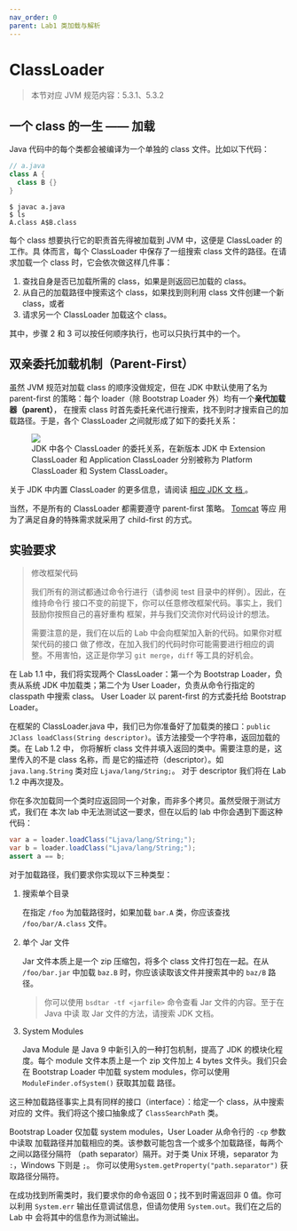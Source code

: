 ```yaml
---
nav_order: 0
parent: Lab1 类加载与解析
---
```


# ClassLoader

> 本节对应 JVM 规范内容：5.3.1、5.3.2

## 一个 class 的一生 —— 加载

Java 代码中的每个类都会被编译为一个单独的 class 文件。比如以下代码：

```java
// a.java
class A {
  class B {}
}
```

```
$ javac a.java
$ ls
A.class A$B.class
```

每个 class 想要执行它的职责首先得被加载到 JVM 中，这便是 ClassLoader 的工作。具
体而言，每个 ClassLoader 中保存了一组搜索 class 文件的路径。在请求加载一个
class 时，它会依次做这样几件事：

1. 查找自身是否已加载所需的 class，如果是则返回已加载的 class。
2. 从自己的加载路径中搜索这个 class，如果找到则利用 class 文件创建一个新
   class，或者
3. 请求另一个 ClassLoader 加载这个 class。

其中，步骤 2 和 3 可以按任何顺序执行，也可以只执行其中的一个。

## 双亲委托加载机制（Parent-First）

虽然 JVM 规范对加载 class 的顺序没做规定，但在 JDK 中默认使用了名为 parent-first
的策略：每个 loader（除 Bootstrap Loader 外）均有一个**亲代加载器（parent）**，
在搜索 class 时首先委托亲代进行搜索，找不到时才搜索自己的加载路径。于是，各个
ClassLoader 之间就形成了如下的委托关系：

<figure>
  <img src="{{ site.baseurl }}{% link assets/loader-hierarchy.png %}" />
  <figcaption>JDK 中各个 ClassLoader 的委托关系，在新版本 JDK 中 Extension
  ClassLoader 和 Application ClassLoader 分别被称为 Platform ClassLoader 和
  System ClassLoader。</figcaption>
</figure>

关于 JDK 中内置 ClassLoader 的更多信息，请阅读 [相应 JDK 文
档
](https://docs.oracle.com/en/java/javase/17/docs/api/java.base/java/lang/ClassLoader.html#builtinLoaders)
。

当然，不是所有的 ClassLoader 都需要遵守 parent-first 策略。
[Tomcat](https://tomcat.apache.org/tomcat-10.0-doc/class-loader-howto.html) 等应
用为了满足自身的特殊需求就采用了 child-first 的方式。

## 实验要求

> 修改框架代码
>
> 我们所有的测试都通过命令行进行（请参阅 test 目录中的样例）。因此，在维持命令行
> 接口不变的前提下，你可以任意修改框架代码。事实上，我们鼓励你按照自己的喜好重构
> 框架，并与我们交流你对代码设计的想法。
>
> 需要注意的是，我们在以后的 Lab 中会向框架加入新的代码。如果你对框架代码的接口
> 做了修改，在加入我们的代码时你可能需要进行相应的调整。不用害怕，这正是你学习
> `git merge`，`diff` 等工具的好机会。

在 Lab 1.1 中，我们将实现两个 ClassLoader：第一个为 Bootstrap Loader，负责从系统
JDK 中加载类；第二个为 User Loader，负责从命令行指定的 classpath 中搜索 class。
User Loader 以 parent-first 的方式委托给 Bootstrap Loader。

在框架的 ClassLoader.java 中，我们已为你准备好了加载类的接口：`public JClass
loadClass(String descriptor)`。该方法接受一个字符串，返回加载的类。在 Lab 1.2 中，
你将解析 class 文件并填入返回的类中。需要注意的是，这里传入的不是 class 名称，而
是它的描述符（descriptor）。如 `java.lang.String` 类对应 `Ljava/lang/String;`。
对于 descriptor 我们将在 Lab 1.2 中再次提及。

你在多次加载同一个类时应返回同一个对象，而非多个拷贝。虽然受限于测试方式，我们在
本次 lab 中无法测试这一要求，但在以后的 lab 中你会遇到下面这种代码：

```java
var a = loader.loadClass("Ljava/lang/String;");
var b = loader.loadClass("Ljava/lang/String;");
assert a == b;
```

对于加载路径，我们要求你实现以下三种类型：

1. 搜索单个目录

   在指定 `/foo` 为加载路径时，如果加载 `bar.A` 类，你应该查找
   `/foo/bar/A.class` 文件。

2. 单个 Jar 文件

   Jar 文件本质上是一个 zip 压缩包，将多个 class 文件打包在一起。在从
   `/foo/bar.jar` 中加载 `baz.B` 时，你应该读取该文件并搜索其中的 `baz/B` 路径。

   > 你可以使用 `bsdtar -tf <jarfile>` 命令查看 Jar 文件的内容。至于在 Java 中读
   > 取 Jar 文件的方法，请搜索 JDK 文档。

3. System Modules

   Java Module 是 Java 9 中新引入的一种打包机制，提高了 JDK 的模块化程度。每个
   module 文件本质上是一个 zip 文件加上 4 bytes 文件头。我们只会在 Bootstrap
   Loader 中加载 system modules，你可以使用 `ModuleFinder.ofSystem()` 获取其加载
   路径。

这三种加载路径事实上具有同样的接口（interface）：给定一个 class，从中搜索对应的
文件。我们将这个接口抽象成了 `ClassSearchPath` 类。

Bootstrap Loader 仅加载 system modules，User Loader 从命令行的 `-cp` 参数中读取
加载路径并加载相应的类。该参数可能包含一个或多个加载路径，每两个之间以路径分隔符
（path separator）隔开。对于类 Unix 环境，separator 为 `:`，Windows 下则是 `;`。
你可以使用`System.getProperty("path.separator")` 获取路径分隔符。

在成功找到所需类时，我们要求你的命令返回 0；找不到时需返回非 0 值。你可以利用
`System.err` 输出任意调试信息，但请勿使用 `System.out`。我们在之后的 Lab 中
会将其中的信息作为测试输出。
